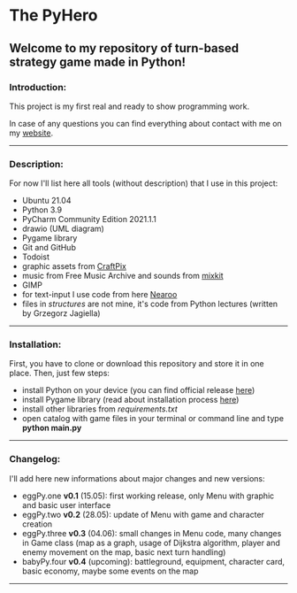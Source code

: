# The PyHero

## Welcome to my repository of turn-based strategy game made in Python!

### Introduction:
This project is my first real and ready to show programming work.

In case of any questions you can find everything about contact with me on my [website](https://skublin.me).

---

### Description:
For now I'll list here all tools (without description) that I use in this project:

* Ubuntu 21.04
* Python 3.9
* PyCharm Community Edition 2021.1.1
* drawio (UML diagram)
* Pygame library
* Git and GitHub
* Todoist
* graphic assets from [CraftPix](https://craftpix.net/)
* music from Free Music Archive and sounds from [mixkit](https://mixkit.co/license/#sfxFree)
* GIMP
* for text-input I use code from here [Nearoo](https://github.com/Nearoo/pygame-text-input)
* files in *structures* are not mine, it's code from Python lectures (written by Grzegorz Jagiella)

---

### Installation:
First, you have to clone or download this repository and store it in one place.
Then, just few steps:

* install Python on your device (you can find official release [here](https://www.python.org/downloads/))
* install Pygame library (read about installation process [here](https://www.pygame.org/wiki/GettingStarted))
* install other libraries from *requirements.txt*
* open catalog with game files in your terminal or command line and type **python main.py**

---

### Changelog:
I'll add here new informations about major changes and new versions:

* eggPy.one **v0.1** (15.05): first working release, only Menu with graphic and basic user interface
* eggPy.two **v0.2** (28.05): update of Menu with game and character creation
* eggPy.three **v0.3** (04.06): small changes in Menu code, many changes in Game class (map as a graph, usage of Dijkstra algorithm, player and enemy movement on the map, basic next turn handling)
* babyPy.four **v0.4** (upcoming): battleground, equipment, character card, basic economy, maybe some events on the map

---
